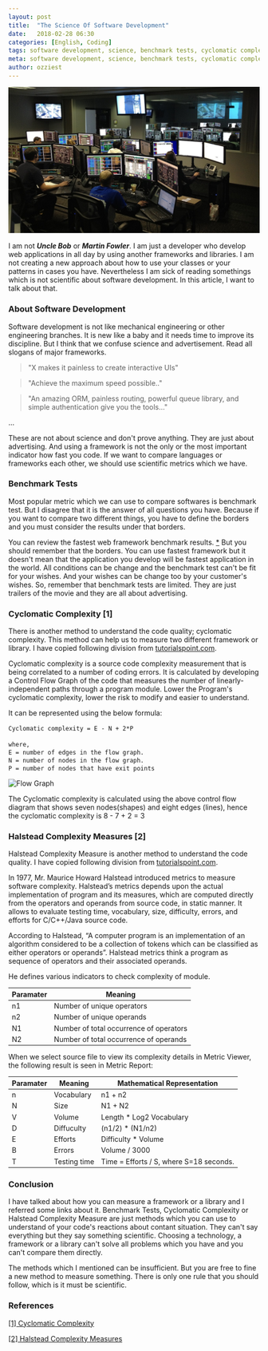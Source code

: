 ```yaml
---
layout: post
title:  "The Science Of Software Development"
date:   2018-02-28 06:30
categories: [English, Coding]
tags: software development, science, benchmark tests, cyclomatic complexity, halstead complexity
meta: software development, science, benchmark tests, cyclomatic complexity, halstead complexity
author: ozziest
---
```


<div class="flex justify-center pt-4 pb-4">
    <a href="https://pixabay.com/en/space-center-spacex-control-center-693251/" target="_blank">
        <img src="/images/posts/06.jpg" />
    </a>
</div>

I am not ***Uncle Bob*** or ***Martin Fowler***. I am just a developer who develop web applications in all day by using another frameworks and libraries. I am not creating a new approach about how to use your classes or your patterns in cases you have. Nevertheless I am sick of reading somethings which is not scientific about software development. In this article, I want to talk about that.

### About Software Development

Software development is not like mechanical engineering or other engineering branches. It is new like a baby and it needs time to improve its discipline. But I think that we confuse science and advertisement. Read all slogans of major frameworks. 

> "X makes it painless to create interactive UIs"

> "Achieve the maximum speed possible.."

> "An amazing ORM, painless routing, powerful queue library, and simple authentication give you the tools..."

... 

These are not about science and don't prove anything. They are just about advertising. And using a framework is not the only or the most important  indicator how fast you code. If we want to compare languages or frameworks each other, we should use scientific metrics which we have.

### Benchmark Tests

Most popular metric which we can use to compare softwares is benchmark test. But I disagree that it is the answer of all questions you have. Because if you want to compare two different things, you have to define the borders and you must consider the results under that borders. 

You can review the fastest web framework benchmark results. [*](https://www.techempower.com/benchmarks/) But you should remember that the borders. You can use fastest framework but it doesn't mean that the application you develop will be fastest application in the world. All conditions can be change and the benchmark test can't be fit for your wishes. And your wishes can be change too by your customer's wishes. So, remember that benchmark tests are limited. They are just trailers of the movie and they are all about advertising. 

### Cyclomatic Complexity [1]

There is another method to understand the code quality; cyclomatic complexity. This method can help us to measure two different framework or library. I have copied following division from [tutorialspoint.com](http://tutorialspoint).

Cyclomatic complexity is a source code complexity measurement that is being correlated to a number of coding errors. It is calculated by developing a Control Flow Graph of the code that measures the number of linearly-independent paths through a program module. Lower the Program's cyclomatic complexity, lower the risk to modify and easier to understand. 

It can be represented using the below formula:

```
Cyclomatic complexity = E - N + 2*P 

where,
E = number of edges in the flow graph.
N = number of nodes in the flow graph.
P = number of nodes that have exit points
```

![Flow Graph](https://www.tutorialspoint.com/software_testing_dictionary/images/cyclomatic_complexity.jpg)

The Cyclomatic complexity is calculated using the above control flow diagram that shows seven nodes(shapes) and eight edges (lines), hence the cyclomatic complexity is 8 - 7 + 2 = 3

### Halstead Complexity Measures [2]

Halstead Complexity Measure is another method to understand the code quality. I have copied following division from [tutorialspoint.com](http://tutorialspoint).


In 1977, Mr. Maurice Howard Halstead introduced metrics to measure software complexity. Halstead’s metrics depends upon the actual implementation of program and its measures, which are computed directly from the operators and operands from source code, in static manner. It allows to evaluate testing time, vocabulary, size, difficulty, errors, and efforts for C/C++/Java source code.

According to Halstead, “A computer program is an implementation of an algorithm considered to be a collection of tokens which can be classified as either operators or operands”. Halstead metrics think a program as sequence of operators and their associated operands.

He defines various indicators to check complexity of module.

| Paramater  | Meaning                                    |
|------------|--------------------------------------------|
| n1         | Number of unique operators                 |
| n2         | Number of unique operands                  |
| N1         | Number of total occurrence of operators    |
| N2         | Number of total occurrence of operands     |

When we select source file to view its complexity details in Metric Viewer, the following result is seen in Metric Report:

| Paramater  | Meaning       | Mathematical Representation              |
|------------|---------------|------------------------------------------|
| n          | Vocabulary    | n1 + n2                                  |
| N          | Size          | N1 + N2                                  |
| V          | Volume        | Length * Log2 Vocabulary                 |
| D          | Diffuculty    | (n1/2) * (N1/n2)                         |
| E          | Efforts       | Difficulty * Volume                      |
| B          | Errors        | Volume / 3000                            |
| T          | Testing time  | Time = Efforts / S, where S=18 seconds.  |

### Conclusion

I have talked about how you can measure a framework or a library and I referred some links about it. Benchmark Tests, Cyclomatic Complexity or Halstead Complexity Measure are just methods which you can use to understand of your code's reactions about contant situation. They can't say everything but they say something scientific. Choosing a technology, a framework or a library can't solve all problems which you have and you can't compare them directly. 

The methods which I mentioned can be insufficient. But you are free to fine a new method to measure something. There is only one rule that you should follow, which is it must be scientific. 

### References

[[1] Cyclomatic Complexity](https://www.tutorialspoint.com/software_testing_dictionary/cyclomatic_complexity.htm)

[[2] Halstead Complexity Measures](https://www.tutorialspoint.com/software_testing_dictionary/cyclomatic_complexity.htm)